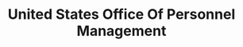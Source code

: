 ---
# This topic lives at
# https://digital.gov/topics/united-states-office-of-personnel-management

# Topic Title
title: "United States Office Of Personnel Management"

# description — keep it short and clear
# summary: ""

# Weight
weight: 1

# For more information on managing topics,
# see https://github.com/GSA/digitalgov.gov/wiki/topics
---